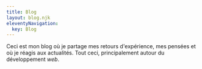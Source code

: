 ```yaml
---
title: Blog
layout: blog.njk
eleventyNavigation:
  key: Blog
---
```


Ceci est mon blog où je partage mes retours d'expérience, mes pensées et où je réagis aux actualités. Tout ceci, principalement autour du développement _web_.

